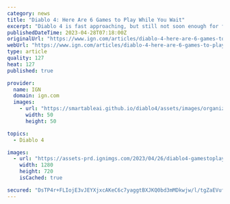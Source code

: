 ```yaml
---
category: news
title: "Diablo 4: Here Are 6 Games to Play While You Wait"
excerpt: "Diablo 4 is fast approaching, but still not soon enough for fans eager to jump into hell. For those of you patiently waiting, here are 6 alternatives to play while you wait for Blizzard's next RPG."
publishedDateTime: 2023-04-28T07:18:00Z
originalUrl: "https://www.ign.com/articles/diablo-4-here-are-6-games-to-play-while-you-wait"
webUrl: "https://www.ign.com/articles/diablo-4-here-are-6-games-to-play-while-you-wait"
type: article
quality: 127
heat: 127
published: true

provider:
  name: IGN
  domain: ign.com
  images:
    - url: "https://smartableai.github.io/diablo4/assets/images/organizations/ign.com-50x50.jpg"
      width: 50
      height: 50

topics:
  - Diablo 4

images:
  - url: "https://assets-prd.ignimgs.com/2023/04/26/diablo4-gamestoplay-blogroll-1682543141187.jpg?width=1280"
    width: 1280
    height: 720
    isCached: true

secured: "DsTP4r+FLIojE3vJEYXjxcAKeC6c7yaggtBXJKQ0bd3mMDkwjw/l/tgZaEVufoWOMIM1I/PeNJfdZSXnha+KFnKA13VnmJcpB7TcSVZzjagoD5LVu3tPo2CNEfCxMp2juvD22GOdliILi5iOBs4OVJ647sgTURCCgykIANnEtFXqQNFLuwclaMv+vcwq9yv6Q3xf8PVip6qMIdIWww96Q1ys34kqrMUAE7K6ZE8shpv0YEJsqJZhKEk7ffgrOhNC5s7il5HQ1VjbNJ9tZVOA/KzKxsgQ8V2XiUVHlRYU/q3eDpDbUa4MOuJZ/cNH341LiiLmDuatSTWCzlewH8/KRVmMscOfMJ+lxbjARZwoaT0=;Kze+0HHFvgjbyATFw7pV/A=="
---
```


